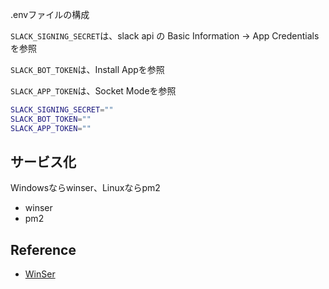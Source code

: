 .envファイルの構成

`SLACK_SIGNING_SECRET`は、slack api の Basic Information → App Credentials を参照

`SLACK_BOT_TOKEN`は、Install Appを参照

`SLACK_APP_TOKEN`は、Socket Modeを参照

```bash
SLACK_SIGNING_SECRET=""
SLACK_BOT_TOKEN=""
SLACK_APP_TOKEN=""
```

## サービス化
Windowsならwinser、Linuxならpm2
- winser
- pm2

## Reference
- [WinSer](https://github.com/jfromaniello/winser)